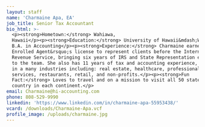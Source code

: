 ```yaml
---
layout: staff
name: 'Charmaine Apa, EA'
job_title: Senior Tax Accountant
bio_html: >-
  <p><strong>Hometown:</strong> Wahiawa,
  Hawaii</p><p><strong>Education:</strong> University of Hawaii&mdash;West Oahu,
  B.A. in Accounting</p><p><strong>Experience:</strong> Charmaine earned an
  Enrolled Agent&rsquo;s license to represent clients before the Internal
  Revenue Service, bringing six years of IRS and State Representation experience
  to the team. She also has 11 years of tax and accounting experience, working
  in a many industries including: real estate, healthcare, professional
  services, restaurants, retail, and non-profits.</p><p><strong>Fun
  Fact:</strong> Loves to travel and on a mission to visit all 50 states and a
  country in each continent.</p>
email: Charmaine@hi-accounting.com
phone: 808-529-9990
linkedin: 'https://www.linkedin.com/in/charmaine-apa-55953438/'
vcard: /downloads/Charmaine-Apa.vcf
profile_image: /uploads/charmaine.jpg
---
```


